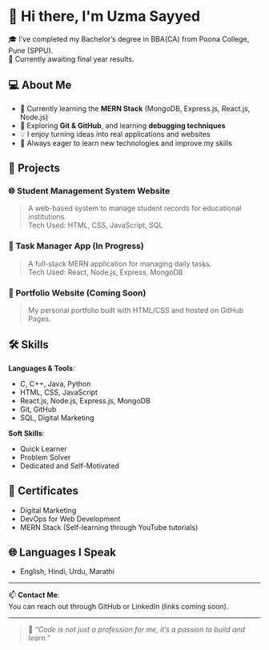 # 👋 Hi there, I'm Uzma Sayyed

🎓 I’ve completed my Bachelor’s degree in BBA(CA) from Poona College, Pune (SPPU).  
📌 Currently awaiting final year results.

## 💻 About Me

- 🌱 Currently learning the **MERN Stack** (MongoDB, Express.js, React.js, Node.js)
- 🔧 Exploring **Git & GitHub**, and learning **debugging techniques**
- 💡 I enjoy turning ideas into real applications and websites
- 🎯 Always eager to learn new technologies and improve my skills

## 📂 Projects

### 🌐 Student Management System Website
> A web-based system to manage student records for educational institutions.  
Tech Used: HTML, CSS, JavaScript, SQL

### 🔧 Task Manager App (In Progress)
> A full-stack MERN application for managing daily tasks.  
Tech Used: React, Node.js, Express, MongoDB

### 🧰 Portfolio Website (Coming Soon)
> My personal portfolio built with HTML/CSS and hosted on GitHub Pages.

## 🛠️ Skills

**Languages & Tools**:
- C, C++, Java, Python
- HTML, CSS, JavaScript
- React.js, Node.js, Express.js, MongoDB
- Git, GitHub
- SQL, Digital Marketing

**Soft Skills**:
- Quick Learner
- Problem Solver
- Dedicated and Self-Motivated

## 📜 Certificates
- Digital Marketing
- DevOps for Web Development
- MERN Stack (Self-learning through YouTube tutorials)

## 🌐 Languages I Speak
- English, Hindi, Urdu, Marathi

---

📫 **Contact Me**:  
You can reach out through GitHub or LinkedIn (links coming soon).

---

> 💬 *“Code is not just a profession for me, it’s a passion to build and learn.”*
